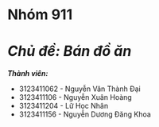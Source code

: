 # Nhóm 911
# ***Chủ đề: Bán đồ ăn***
***Thành viên:***
- 3123411062 - Nguyễn Văn Thành Đại
- 3123411106 - Nguyễn Xuân Hoàng
- 3123411204 - Lữ Học Nhân
- 3123411156 - Nguyễn Dương Đăng Khoa